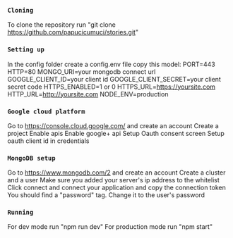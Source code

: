 ### `Cloning`
To clone the repository run "git clone https://github.com/papucicumuci/stories.git"
### `Setting up`
In the config folder create a config.env file
copy this model:
PORT=443
HTTP=80
MONGO_URI=your mongodb connect url
GOOGLE_CLIENT_ID=your client id
GOOGLE_CLIENT_SECRET=your client secret code
HTTPS_ENABLED=1 or 0
HTTPS_URL=https://yoursite.com
HTTP_URL=http://yoursite.com
NODE_ENV=production
### `Google cloud platform`
Go to https://console.cloud.google.com/ and create an account
Create a project
Enable apis
Enable google+ api
Setup Oauth consent screen
Setup oauth client id in credentials
### `MongoDB setup`
Go to https://www.mongodb.com/2 and create an account
Create a cluster and a user
Make sure you added your server's ip address to the whitelist
Click connect and connect your application and copy the connection token
You should find a "password" tag. Change it to the user's password
### `Running`
For dev mode run "npm run dev"
For production mode run "npm start"
